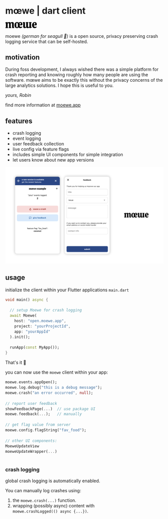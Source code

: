 # **mœwe** | dart client

<img src="https://raw.githubusercontent.com/RobinNaumann/moewe_dart/main/assets/moewe_logo.png" width="100px">

moewe _(german for seagull 🐣)_ is a open source, privacy preserving crash logging service that can be self-hosted.

## motivation

During foss development, I always wished there was a simple platform for crash reporting and knowing roughly how many people are using the software. mœwe aims to be exactly this without the privacy concerns of the large analytics solutions. I hope this is useful to you.

_yours, Robin_

find more information at [moewe.app](https://moewe.app)

## features

- crash logging
- event logging
- user feedback collection
- live config via feature flags
- includes simple UI components for simple integration
- let users know about new app versions

<img src="https://raw.githubusercontent.com/RobinNaumann/moewe_dart/main/assets/screenshots.png">

## usage

initialize the client within your Flutter applications `main.dart`

```dart
void main() async {

  // setup Moewe for crash logging
  await Moewe(
    host: "open.moewe.app",
    project: "yourProjectId",
    app: "yourAppId"
  ).init();

  runApp(const MyApp());
}
```

That's it 🎉

you can now use the `moewe` client within your app:

```dart
moewe.events.appOpen();
moewe.log.debug("this is a debug message");
moewe.crash("an error occurred", null);

// report user feedback
showFeedbackPage(...)  // use package UI
moewe.feedback(...);   // manually

// get flag value from server
moewe.config.flagString("fav_food");

// other UI components:
MoeweUpdateView
moeweUpdateWrapper(...)



```

### crash logging

global crash logging is automatically enabled.

You can manually log crashes using:

1. the `moewe.crash(...)` function.
2. wrapping (possibly async) content with <br>`moewe.crashLogged(() async {...})`.
